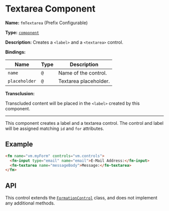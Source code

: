 # Textarea Component

**Name:** `fmTextarea` (Prefix Configurable)

**Type:** [`component`](https://docs.angularjs.org/guide/component)

**Description:** Creates a `<label>` and a `<textarea>` control.

**Bindings:**

|Name|Type|Description|
|---|---|---|
|`name`|`@`|Name of the control.|
|`placeholder`|`@`|Textarea placeholder.|

**Transclusion:**

Transcluded content will be placed in the `<label>` created by this component.

----

This component creates a label and a textarea control. The control and label will be assigned matching `id` and `for` attributes.

## Example

```html
<fm name="vm.myForm" controls="vm.controls">
  <fm-input type="email" name="email">E-Mail Address:</fm-input>
  <fm-textarea name="messageBody">Message:</fm-textarea>
</fm>
```

## API

This control extends the [`FormationControl`](/src/formation/components/FormationControl) class, and does not implement any additional methods.
